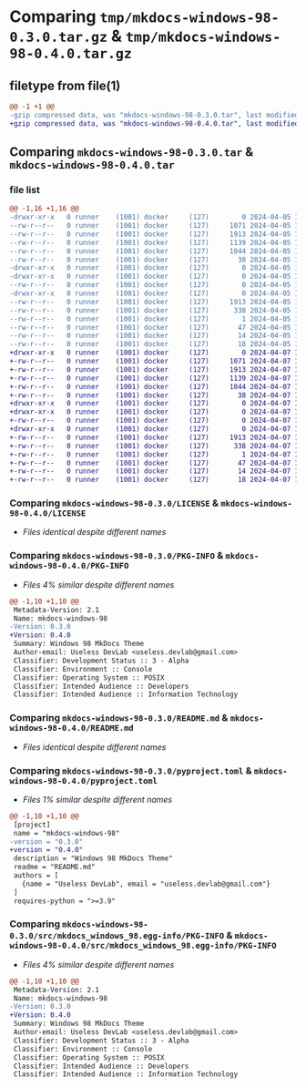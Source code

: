 # Comparing `tmp/mkdocs-windows-98-0.3.0.tar.gz` & `tmp/mkdocs-windows-98-0.4.0.tar.gz`

## filetype from file(1)

```diff
@@ -1 +1 @@
-gzip compressed data, was "mkdocs-windows-98-0.3.0.tar", last modified: Fri Apr  5 19:06:12 2024, max compression
+gzip compressed data, was "mkdocs-windows-98-0.4.0.tar", last modified: Sun Apr  7 10:34:07 2024, max compression
```

## Comparing `mkdocs-windows-98-0.3.0.tar` & `mkdocs-windows-98-0.4.0.tar`

### file list

```diff
@@ -1,16 +1,16 @@
-drwxr-xr-x   0 runner    (1001) docker     (127)        0 2024-04-05 19:06:12.692742 mkdocs-windows-98-0.3.0/
--rw-r--r--   0 runner    (1001) docker     (127)     1071 2024-04-05 19:05:58.000000 mkdocs-windows-98-0.3.0/LICENSE
--rw-r--r--   0 runner    (1001) docker     (127)     1913 2024-04-05 19:06:12.692742 mkdocs-windows-98-0.3.0/PKG-INFO
--rw-r--r--   0 runner    (1001) docker     (127)     1139 2024-04-05 19:05:58.000000 mkdocs-windows-98-0.3.0/README.md
--rw-r--r--   0 runner    (1001) docker     (127)     1044 2024-04-05 19:05:58.000000 mkdocs-windows-98-0.3.0/pyproject.toml
--rw-r--r--   0 runner    (1001) docker     (127)       38 2024-04-05 19:06:12.692742 mkdocs-windows-98-0.3.0/setup.cfg
-drwxr-xr-x   0 runner    (1001) docker     (127)        0 2024-04-05 19:06:12.692742 mkdocs-windows-98-0.3.0/src/
-drwxr-xr-x   0 runner    (1001) docker     (127)        0 2024-04-05 19:06:12.692742 mkdocs-windows-98-0.3.0/src/mkdocs_windows_98/
--rw-r--r--   0 runner    (1001) docker     (127)        0 2024-04-05 19:05:58.000000 mkdocs-windows-98-0.3.0/src/mkdocs_windows_98/__init__.py
-drwxr-xr-x   0 runner    (1001) docker     (127)        0 2024-04-05 19:06:12.692742 mkdocs-windows-98-0.3.0/src/mkdocs_windows_98.egg-info/
--rw-r--r--   0 runner    (1001) docker     (127)     1913 2024-04-05 19:06:12.000000 mkdocs-windows-98-0.3.0/src/mkdocs_windows_98.egg-info/PKG-INFO
--rw-r--r--   0 runner    (1001) docker     (127)      338 2024-04-05 19:06:12.000000 mkdocs-windows-98-0.3.0/src/mkdocs_windows_98.egg-info/SOURCES.txt
--rw-r--r--   0 runner    (1001) docker     (127)        1 2024-04-05 19:06:12.000000 mkdocs-windows-98-0.3.0/src/mkdocs_windows_98.egg-info/dependency_links.txt
--rw-r--r--   0 runner    (1001) docker     (127)       47 2024-04-05 19:06:12.000000 mkdocs-windows-98-0.3.0/src/mkdocs_windows_98.egg-info/entry_points.txt
--rw-r--r--   0 runner    (1001) docker     (127)       14 2024-04-05 19:06:12.000000 mkdocs-windows-98-0.3.0/src/mkdocs_windows_98.egg-info/requires.txt
--rw-r--r--   0 runner    (1001) docker     (127)       18 2024-04-05 19:06:12.000000 mkdocs-windows-98-0.3.0/src/mkdocs_windows_98.egg-info/top_level.txt
+drwxr-xr-x   0 runner    (1001) docker     (127)        0 2024-04-07 10:34:07.777280 mkdocs-windows-98-0.4.0/
+-rw-r--r--   0 runner    (1001) docker     (127)     1071 2024-04-07 10:33:41.000000 mkdocs-windows-98-0.4.0/LICENSE
+-rw-r--r--   0 runner    (1001) docker     (127)     1913 2024-04-07 10:34:07.777280 mkdocs-windows-98-0.4.0/PKG-INFO
+-rw-r--r--   0 runner    (1001) docker     (127)     1139 2024-04-07 10:33:41.000000 mkdocs-windows-98-0.4.0/README.md
+-rw-r--r--   0 runner    (1001) docker     (127)     1044 2024-04-07 10:33:41.000000 mkdocs-windows-98-0.4.0/pyproject.toml
+-rw-r--r--   0 runner    (1001) docker     (127)       38 2024-04-07 10:34:07.777280 mkdocs-windows-98-0.4.0/setup.cfg
+drwxr-xr-x   0 runner    (1001) docker     (127)        0 2024-04-07 10:34:07.777280 mkdocs-windows-98-0.4.0/src/
+drwxr-xr-x   0 runner    (1001) docker     (127)        0 2024-04-07 10:34:07.777280 mkdocs-windows-98-0.4.0/src/mkdocs_windows_98/
+-rw-r--r--   0 runner    (1001) docker     (127)        0 2024-04-07 10:33:41.000000 mkdocs-windows-98-0.4.0/src/mkdocs_windows_98/__init__.py
+drwxr-xr-x   0 runner    (1001) docker     (127)        0 2024-04-07 10:34:07.777280 mkdocs-windows-98-0.4.0/src/mkdocs_windows_98.egg-info/
+-rw-r--r--   0 runner    (1001) docker     (127)     1913 2024-04-07 10:34:07.000000 mkdocs-windows-98-0.4.0/src/mkdocs_windows_98.egg-info/PKG-INFO
+-rw-r--r--   0 runner    (1001) docker     (127)      338 2024-04-07 10:34:07.000000 mkdocs-windows-98-0.4.0/src/mkdocs_windows_98.egg-info/SOURCES.txt
+-rw-r--r--   0 runner    (1001) docker     (127)        1 2024-04-07 10:34:07.000000 mkdocs-windows-98-0.4.0/src/mkdocs_windows_98.egg-info/dependency_links.txt
+-rw-r--r--   0 runner    (1001) docker     (127)       47 2024-04-07 10:34:07.000000 mkdocs-windows-98-0.4.0/src/mkdocs_windows_98.egg-info/entry_points.txt
+-rw-r--r--   0 runner    (1001) docker     (127)       14 2024-04-07 10:34:07.000000 mkdocs-windows-98-0.4.0/src/mkdocs_windows_98.egg-info/requires.txt
+-rw-r--r--   0 runner    (1001) docker     (127)       18 2024-04-07 10:34:07.000000 mkdocs-windows-98-0.4.0/src/mkdocs_windows_98.egg-info/top_level.txt
```

### Comparing `mkdocs-windows-98-0.3.0/LICENSE` & `mkdocs-windows-98-0.4.0/LICENSE`

 * *Files identical despite different names*

### Comparing `mkdocs-windows-98-0.3.0/PKG-INFO` & `mkdocs-windows-98-0.4.0/PKG-INFO`

 * *Files 4% similar despite different names*

```diff
@@ -1,10 +1,10 @@
 Metadata-Version: 2.1
 Name: mkdocs-windows-98
-Version: 0.3.0
+Version: 0.4.0
 Summary: Windows 98 MkDocs Theme
 Author-email: Useless DevLab <useless.devlab@gmail.com>
 Classifier: Development Status :: 3 - Alpha
 Classifier: Environment :: Console
 Classifier: Operating System :: POSIX
 Classifier: Intended Audience :: Developers
 Classifier: Intended Audience :: Information Technology
```

### Comparing `mkdocs-windows-98-0.3.0/README.md` & `mkdocs-windows-98-0.4.0/README.md`

 * *Files identical despite different names*

### Comparing `mkdocs-windows-98-0.3.0/pyproject.toml` & `mkdocs-windows-98-0.4.0/pyproject.toml`

 * *Files 1% similar despite different names*

```diff
@@ -1,10 +1,10 @@
 [project]
 name = "mkdocs-windows-98"
-version = "0.3.0"
+version = "0.4.0"
 description = "Windows 98 MkDocs Theme"
 readme = "README.md"
 authors = [
   {name = "Useless DevLab", email = "useless.devlab@gmail.com"}
 ]
 requires-python = ">=3.9"
```

### Comparing `mkdocs-windows-98-0.3.0/src/mkdocs_windows_98.egg-info/PKG-INFO` & `mkdocs-windows-98-0.4.0/src/mkdocs_windows_98.egg-info/PKG-INFO`

 * *Files 4% similar despite different names*

```diff
@@ -1,10 +1,10 @@
 Metadata-Version: 2.1
 Name: mkdocs-windows-98
-Version: 0.3.0
+Version: 0.4.0
 Summary: Windows 98 MkDocs Theme
 Author-email: Useless DevLab <useless.devlab@gmail.com>
 Classifier: Development Status :: 3 - Alpha
 Classifier: Environment :: Console
 Classifier: Operating System :: POSIX
 Classifier: Intended Audience :: Developers
 Classifier: Intended Audience :: Information Technology
```


